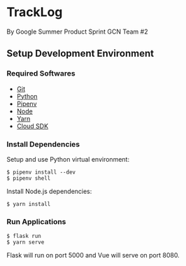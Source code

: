 # TrackLog

By Google Summer Product Sprint GCN Team #2

## Setup Development Environment

### Required Softwares

- [Git](https://git-scm.com/)
- [Python](https://www.python.org/downloads/)
- [Pipenv](https://github.com/pypa/pipenv)
- [Node](https://nodejs.org/)
- [Yarn](https://yarnpkg.com/getting-started/install)
- [Cloud SDK](https://cloud.google.com/sdk/docs)

### Install Dependencies

Setup and use Python virtual environment:

```
$ pipenv install --dev
$ pipenv shell
```

Install Node.js dependencies:

```
$ yarn install
```

### Run Applications

```
$ flask run
$ yarn serve
```

Flask will run on port 5000 and Vue will serve on port 8080.
